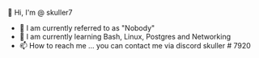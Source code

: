 👋 Hi, I'm @ skuller7
- 👀 I am currently referred to as "Nobody"
- 🌱 I am currently learning Bash, Linux, Postgres and Networking
- 📫 How to reach me ... you can contact me via discord skuller # 7920 

<!---
skuller7/skuller7 is a ✨ special ✨ repository because its `README.md` (this file) appears on your GitHub profile.
You can click the Preview link to take a look at your changes.
--->

